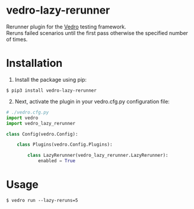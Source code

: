 # vedro-lazy-rerunner
Rerunner plugin for the [Vedro](https://vedro.io/) testing framework.  
Reruns failed scenarios until the first pass otherwise the specified number of times.

# Installation

1. Install the package using pip:
```shell
$ pip3 install vedro-lazy-rerunner
```

2. Next, activate the plugin in your vedro.cfg.py configuration file:
```python
# ./vedro.cfg.py
import vedro
import vedro_lazy_rerunner

class Config(vedro.Config):

    class Plugins(vedro.Config.Plugins):

        class LazyRerunner(vedro_lazy_rerunner.LazyRerunner):
            enabled = True
```

# Usage
```shell
$ vedro run --lazy-reruns=5
```

